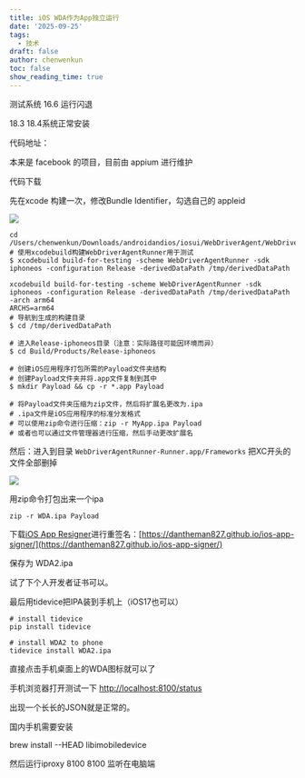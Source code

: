 ```yaml
---
title: iOS WDA作为App独立运行
date: '2025-09-25'
tags:
  - 技术
draft: false
author: chenwenkun
toc: false
show_reading_time: true
---
```

测试系统 16.6 运行闪退

18.3 18.4系统正常安装

代码地址：

本来是 facebook 的项目，目前由 appium 进行维护

代码下载

先在xcode 构建一次，修改Bundle Identifier，勾选自己的 appleid

![](https://prod-files-secure.s3.us-west-2.amazonaws.com/c205fb54-92b2-4987-8be3-972b67d27acc/cb756a73-27bc-4b0d-951a-858df3344b59/image.png?X-Amz-Algorithm=AWS4-HMAC-SHA256&X-Amz-Content-Sha256=UNSIGNED-PAYLOAD&X-Amz-Credential=ASIAZI2LB466RFYLC346%2F20251005%2Fus-west-2%2Fs3%2Faws4_request&X-Amz-Date=20251005T121803Z&X-Amz-Expires=3600&X-Amz-Security-Token=IQoJb3JpZ2luX2VjENz%2F%2F%2F%2F%2F%2F%2F%2F%2F%2FwEaCXVzLXdlc3QtMiJHMEUCIGZ8zFXM3kkNKQ5O0LWNx%2B%2B5ASUYuy7pnT68G5m1UUfxAiEA5yoOE0eZghLhIHAkbQHQeVPJBZas%2B651L7iVdak1TP0q%2FwMIdRAAGgw2Mzc0MjMxODM4MDUiDOvtsUnr3WqM%2Bj4pmircAy0UPaVpCojwVASFqv%2BNg1zaKpYh0utpfwMnmL0d0WYMnWglXsvj7ZlSPfVrZcPkudKrYX4g4qGvUBmLen0Du3%2BDtRxvUkyUHjNIddT2i87ARBQ2SjQtwchn4DNu2%2F6WMamXBdijczu%2Fd80eq3sGmEfx2X6nf8maZ0Wh6O3CXSU9TncuRmOPg3aEPdLD59MfMJhMjx1eDfheBt%2BCa060bzExYRBbVBp9ZGVT0q2AOg5hMCHcj38nBNh5zqE8i4W5CX3UzzOEuLw5TlKgEmixn86re6%2FiyAqPfRjCr5XpTRE3R8xChixenLcEUCXwAJe9fmDJq4xTh%2FcMivJbMozN0ZZvufw9CWNwmPd%2BVFCnxW3vG4vmpcUvZgaSteVJzNOH8q0A6f4eAtkfTUMWWT1V6bvEZ%2BeRP%2FmCh4qi2pnixjy1aROYp2ULZQE12b3zQD3q8be8xt7JFJaUD4sonPo3%2BB2Ted2Z0TvOHGEe3E74wD7evgogIgh8yMf3CJbWC1D3HtyXHE25zWdu4xOPuz4XyiEOYjtP4pSAbHX4DbcPajREz4u8awOYDH3FDbmURhKY1cDVjaCEPmMSJER%2BjYt7EGLPCaNw4SN%2FeZKOWa%2Bg9VHMIn7gk8CbWnqNJZnpMOK%2FiccGOqUB4Yu6wwEXCFdpl9lhL4udm9t1OlGt2U52gbsqDzyTmi5z43YsrAkjhd7AdVrlHjOUSOrPtyqy%2BEhmkknWC1N5gsjk3srYPuqn%2FMlrzIWrKTQjAWEHPB3BvuA0EzKNHvX87F52g%2BATC9Bq%2BNb86eVjQmMs%2BUhCABdFHjmHmVzbnGGDKM%2FomG4FdXoyh6C8VzPUMdY70nqy%2Bx60bnvaaUjy1R1rzAxs&X-Amz-Signature=eb5dafaaed907b232b9742c1791f26fe1fd31e57a4a3b454010daecea569dfeb&X-Amz-SignedHeaders=host&x-amz-checksum-mode=ENABLED&x-id=GetObject)

```shell
cd /Users/chenwenkun/Downloads/androidandios/iosui/WebDriverAgent/WebDriverAgent
# 使用xcodebuild构建WebDriverAgentRunner用于测试
$ xcodebuild build-for-testing -scheme WebDriverAgentRunner -sdk iphoneos -configuration Release -derivedDataPath /tmp/derivedDataPath

xcodebuild build-for-testing -scheme WebDriverAgentRunner -sdk iphoneos -configuration Release -derivedDataPath /tmp/derivedDataPath -arch arm64
ARCHS=arm64
# 导航到生成的构建目录
$ cd /tmp/derivedDataPath

# 进入Release-iphoneos目录（注意：实际路径可能因环境而异）
$ cd Build/Products/Release-iphoneos

# 创建iOS应用程序打包所需的Payload文件夹结构
# 创建Payload文件夹并将.app文件复制到其中
$ mkdir Payload && cp -r *.app Payload

# 将Payload文件夹压缩为zip文件，然后将扩展名更改为.ipa
# .ipa文件是iOS应用程序的标准分发格式
# 可以使用zip命令进行压缩：zip -r MyApp.ipa Payload
# 或者也可以通过文件管理器进行压缩，然后手动更改扩展名
```

然后：进入到目录 `WebDriverAgentRunner-Runner.app/Frameworks` 把XC开头的文件全部删掉

![](https://prod-files-secure.s3.us-west-2.amazonaws.com/c205fb54-92b2-4987-8be3-972b67d27acc/358b8d2b-1bfe-4fb9-beb5-83e1de5f201e/image.png?X-Amz-Algorithm=AWS4-HMAC-SHA256&X-Amz-Content-Sha256=UNSIGNED-PAYLOAD&X-Amz-Credential=ASIAZI2LB466RFYLC346%2F20251005%2Fus-west-2%2Fs3%2Faws4_request&X-Amz-Date=20251005T121803Z&X-Amz-Expires=3600&X-Amz-Security-Token=IQoJb3JpZ2luX2VjENz%2F%2F%2F%2F%2F%2F%2F%2F%2F%2FwEaCXVzLXdlc3QtMiJHMEUCIGZ8zFXM3kkNKQ5O0LWNx%2B%2B5ASUYuy7pnT68G5m1UUfxAiEA5yoOE0eZghLhIHAkbQHQeVPJBZas%2B651L7iVdak1TP0q%2FwMIdRAAGgw2Mzc0MjMxODM4MDUiDOvtsUnr3WqM%2Bj4pmircAy0UPaVpCojwVASFqv%2BNg1zaKpYh0utpfwMnmL0d0WYMnWglXsvj7ZlSPfVrZcPkudKrYX4g4qGvUBmLen0Du3%2BDtRxvUkyUHjNIddT2i87ARBQ2SjQtwchn4DNu2%2F6WMamXBdijczu%2Fd80eq3sGmEfx2X6nf8maZ0Wh6O3CXSU9TncuRmOPg3aEPdLD59MfMJhMjx1eDfheBt%2BCa060bzExYRBbVBp9ZGVT0q2AOg5hMCHcj38nBNh5zqE8i4W5CX3UzzOEuLw5TlKgEmixn86re6%2FiyAqPfRjCr5XpTRE3R8xChixenLcEUCXwAJe9fmDJq4xTh%2FcMivJbMozN0ZZvufw9CWNwmPd%2BVFCnxW3vG4vmpcUvZgaSteVJzNOH8q0A6f4eAtkfTUMWWT1V6bvEZ%2BeRP%2FmCh4qi2pnixjy1aROYp2ULZQE12b3zQD3q8be8xt7JFJaUD4sonPo3%2BB2Ted2Z0TvOHGEe3E74wD7evgogIgh8yMf3CJbWC1D3HtyXHE25zWdu4xOPuz4XyiEOYjtP4pSAbHX4DbcPajREz4u8awOYDH3FDbmURhKY1cDVjaCEPmMSJER%2BjYt7EGLPCaNw4SN%2FeZKOWa%2Bg9VHMIn7gk8CbWnqNJZnpMOK%2FiccGOqUB4Yu6wwEXCFdpl9lhL4udm9t1OlGt2U52gbsqDzyTmi5z43YsrAkjhd7AdVrlHjOUSOrPtyqy%2BEhmkknWC1N5gsjk3srYPuqn%2FMlrzIWrKTQjAWEHPB3BvuA0EzKNHvX87F52g%2BATC9Bq%2BNb86eVjQmMs%2BUhCABdFHjmHmVzbnGGDKM%2FomG4FdXoyh6C8VzPUMdY70nqy%2Bx60bnvaaUjy1R1rzAxs&X-Amz-Signature=007fe42d2edbe68aecd117b2c0ad9ba5f2fd45e4ed4e59761b38b5f56e413dce&X-Amz-SignedHeaders=host&x-amz-checksum-mode=ENABLED&x-id=GetObject)

用zip命令打包出来一个ipa

```shell
zip -r WDA.ipa Payload
```

下载[iOS App Resigner](https://zhida.zhihu.com/search?content_id=237756070&content_type=Article&match_order=1&q=iOS%20App%20Resigner&zd_token=eyJhbGciOiJIUzI1NiIsInR5cCI6IkpXVCJ9.eyJpc3MiOiJ6aGlkYV9zZXJ2ZXIiLCJleHAiOjE3NDQzNTQ0ODAsInEiOiJpT1MgQXBwIFJlc2lnbmVyIiwiemhpZGFfc291cmNlIjoiZW50aXR5IiwiY29udGVudF9pZCI6MjM3NzU2MDcwLCJjb250ZW50X3R5cGUiOiJBcnRpY2xlIiwibWF0Y2hfb3JkZXIiOjEsInpkX3Rva2VuIjpudWxsfQ.XGwOKX0ujlvhojSuRT3SlA0sDFnQK-FxDJr60CX6YqU&zhida_source=entity)进行重签名：[https://dantheman827.github.io/ios-app-signer/](https://dantheman827.github.io/ios-app-signer/)

保存为 WDA2.ipa

试了下个人开发者证书可以。

最后用tidevice把IPA装到手机上（iOS17也可以）

```shell
# install tidevice
pip install tidevice

# install WDA2 to phone
tidevice install WDA2.ipa
```

直接点击手机桌面上的WDA图标就可以了

手机浏览器打开测试一下 [http://localhost:8100/status](http://localhost:8100/status)

出现一个长长的JSON就是正常的。

国内手机需要安装

brew install --HEAD libimobiledevice

然后运行iproxy 8100 8100 监听在电脑端

